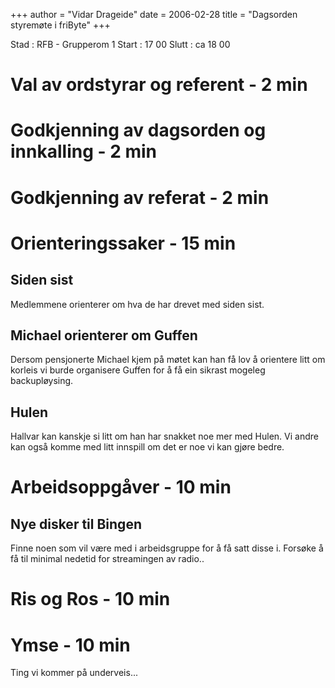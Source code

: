 +++
author = "Vidar Drageide"
date = 2006-02-28
title = "Dagsorden styremøte i friByte"
+++

Stad : RFB - Grupperom 1 Start : 17 00 Slutt : ca 18 00

# Val av ordstyrar og referent - 2 min

# Godkjenning av dagsorden og innkalling - 2 min

# Godkjenning av referat - 2 min

# Orienteringssaker - 15 min

## Siden sist

Medlemmene orienterer om hva de har drevet med siden sist.

## Michael orienterer om Guffen

Dersom pensjonerte Michael kjem på møtet kan han få lov å orientere litt
om korleis vi burde organisere Guffen for å få ein sikrast mogeleg
backupløysing.

## Hulen

Hallvar kan kanskje si litt om han har snakket noe mer med Hulen. Vi
andre kan også komme med litt innspill om det er noe vi kan gjøre bedre.

# Arbeidsoppgåver - 10 min

## Nye disker til Bingen

Finne noen som vil være med i arbeidsgruppe for å få satt disse i.
Forsøke å få til minimal nedetid for streamingen av radio..

# Ris og Ros - 10 min

# Ymse - 10 min

Ting vi kommer på underveis\...
